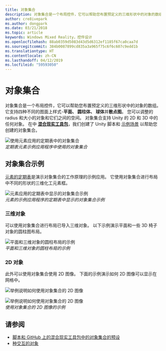 ```yaml
---
title: 对象集合
description: 对象集合是一个布局控件，它可以帮助您布置预定义的三维形状中的对象的数组。
author: cre8ivepark
ms.author: dongpark
ms.date: 03/21/2018
ms.topic: article
keywords: Windows Mixed Reality，控件设计
ms.openlocfilehash: 88ab0359d5083d43d5d6312ef1185f67ca0caa7d
ms.sourcegitcommit: 384b0087899cd835a3a965f75c6f6c607c9edd1b
ms.translationtype: HT
ms.contentlocale: zh-CN
ms.lasthandoff: 04/12/2019
ms.locfileid: "59593050"
---
```

# <a name="object-collection"></a>对象集合

对象集合是一个布局控件，它可以帮助您布置预定义的三维形状中的对象的数组。 它支持四种不同的图面上样式-**平面、 圆柱体、 球体**并**散点图**。 您可以调整的 radius 和大小的对象和它们之间的空间。 对象集合支持 Unity 的 2D 和 3D 中的任何对象。 在中 **[混合现实工具包](https://github.com/Microsoft/MixedRealityToolkit-Unity/blob/htk_release/Assets/HoloToolkit-Examples/UX/Readme/README_ObjectCollection.md)**，我们创建了 Unity 脚本和 [示例场景](https://github.com/Microsoft/MixedRealityToolkit-Unity/blob/htk_release/Assets/HoloToolkit-Examples/UX/Scenes/ObjectCollectionExample.unity) 以帮助您创建的对象集合。

![使用元素应用的定期表中的对象集合](images/640px-objectcollection-hero-640px.jpg)<br>
*定期表元素示例应用程序中使用的对象集合*

## <a name="object-collection-examples"></a>对象集合示例

[元素的定期表](periodic-table-of-the-elements.md)是演示对象集合的工作原理的示例应用。 它使用对象集合进行布局中不同的形状的三维化工元素框。

![元素应用的定期表中显示的对象集合示例](images/periodictable-collections-1000px.jpg)<br>
*元素的示例应用程序的定期表中显示的对象集合示例*

### <a name="3d-objects"></a>三维对象

可以使用对象集合进行布局已导入三维对象。 以下示例演示平面和一些 3D 椅子对象的圆柱图布局。

![平面和三维对象的圆柱布局的示例](images/objectcollection-3dobjects-1000px.jpg)<br>
*平面和三维对象的圆柱布局的示例*

### <a name="2d-objects"></a>2D 对象

此外可以使用对象集合使用 2D 图像。 下面的示例演示如何 2D 图像可以显示在网格中。

![举例说明如何使用对象集合的 2D 图像](images/640px-layout-3dobjects-3.jpg)

![举例说明如何使用对象集合的 2D 图像](images/640px-layout-2dimages.jpg)<br>
*使用对象集合的 2D 图像的示例*

## <a name="see-also"></a>请参阅
* [脚本和 GitHub 上的混合现实工具包中的对象集合的预设](https://github.com/Microsoft/MixedRealityToolkit-Unity/tree/htk_release/Assets/HoloToolkit-Examples/UX)
* [种交互的对象](interactable-object.md)
